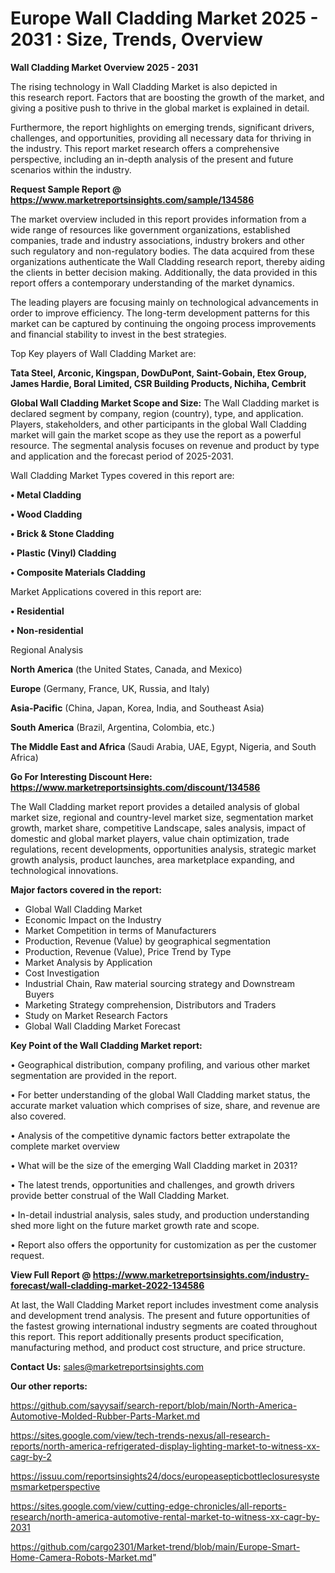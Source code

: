  # Europe Wall Cladding Market 2025 - 2031 : Size, Trends, Overview

<Strong> Wall Cladding Market Overview 2025 - 2031</strong>

The rising technology in Wall Cladding Market is also depicted in this research report. Factors that are boosting the growth of the market, and giving a positive push to thrive in the global market is explained in detail.

Furthermore, the report highlights on emerging trends, significant drivers, challenges, and opportunities, providing all necessary data for thriving in the industry. This report market research offers a comprehensive perspective, including an in-depth analysis of the present and future scenarios within the industry.

<strong>Request Sample Report @ <a href=https://www.marketreportsinsights.com/sample/134586>https://www.marketreportsinsights.com/sample/134586</a></strong>

The market overview included in this report provides information from a wide range of resources like government organizations, established companies, trade and industry associations, industry brokers and other such regulatory and non-regulatory bodies. The data acquired from these organizations authenticate the Wall Cladding research report, thereby aiding the clients in better decision making. Additionally, the data provided in this report offers a contemporary understanding of the market dynamics.

The leading players are focusing mainly on technological advancements in order to improve efficiency. The long-term development patterns for this market can be captured by continuing the ongoing process improvements and financial stability to invest in the best strategies.

Top Key players of Wall Cladding Market are:

<strong>Tata Steel, Arconic, Kingspan, DowDuPont, Saint-Gobain, Etex Group, James Hardie, Boral Limited, CSR Building Products, Nichiha, Cembrit</strong>

<strong><b>Global Wall Cladding Market Scope and Size:</b></strong>
The Wall Cladding market is declared segment by company, region (country), type, and application. Players, stakeholders, and other participants in the global Wall Cladding market will gain the market scope as they use the report as a powerful resource. The segmental analysis focuses on revenue and product by type and application and the forecast period of 2025-2031.

Wall Cladding Market Types covered in this report are:

<strong>• Metal Cladding

• Wood Cladding

• Brick & Stone Cladding

• Plastic (Vinyl) Cladding

• Composite Materials Cladding</strong>

Market Applications covered in this report are:

<strong>• Residential

• Non-residential</strong> 

Regional Analysis

<strong>North America</strong> (the United States, Canada, and Mexico)

<strong>Europe</strong> (Germany, France, UK, Russia, and Italy)

<strong>Asia-Pacific</strong> (China, Japan, Korea, India, and Southeast Asia)

<strong>South America</strong> (Brazil, Argentina, Colombia, etc.)

<strong>The Middle East and Africa</strong> (Saudi Arabia, UAE, Egypt, Nigeria, and South Africa)

<strong>Go For Interesting Discount Here: <a href=https://www.marketreportsinsights.com/discount/134586>https://www.marketreportsinsights.com/discount/134586</a></strong>

The Wall Cladding market report provides a detailed analysis of global market size, regional and country-level market size, segmentation market growth, market share, competitive Landscape, sales analysis, impact of domestic and global market players, value chain optimization, trade regulations, recent developments, opportunities analysis, strategic market growth analysis, product launches, area marketplace expanding, and technological innovations.

<strong><b>Major factors covered in the report:</b></strong>
<ul>
  <li>Global Wall Cladding Market </li>
  <li>Economic Impact on the Industry</li>
  <li>Market Competition in terms of Manufacturers</li>
  <li>Production, Revenue (Value) by geographical segmentation</li>
  <li>Production, Revenue (Value), Price Trend by Type</li>
  <li>Market Analysis by Application</li>
  <li>Cost Investigation</li>
  <li>Industrial Chain, Raw material sourcing strategy and Downstream Buyers</li>
  <li>Marketing Strategy comprehension, Distributors and Traders</li>
  <li>Study on Market Research Factors</li>
  <li>Global Wall Cladding Market Forecast</li>
</ul>

<strong><b>Key Point of the Wall Cladding Market report:</b></strong>

• Geographical distribution, company profiling, and various other market segmentation are provided in the report.

• For better understanding of the global Wall Cladding market status, the accurate market valuation which comprises of size, share, and revenue are also covered.

• Analysis of the competitive dynamic factors better extrapolate the complete market overview

• What will be the size of the emerging Wall Cladding market in 2031?

• The latest trends, opportunities and challenges, and growth drivers provide better construal of the Wall Cladding Market.

• In-detail industrial analysis, sales study, and production understanding shed more light on the future market growth rate and scope.

• Report also offers the opportunity for customization as per the customer request.

<strong><b>View Full Report @ <a href=https://www.marketreportsinsights.com/industry-forecast/wall-cladding-market-2022-134586>https://www.marketreportsinsights.com/industry-forecast/wall-cladding-market-2022-134586</a></b></strong>


At last, the Wall Cladding Market report includes investment come analysis and development trend analysis. The present and future opportunities of the fastest growing international industry segments are coated throughout this report. This report additionally presents product specification, manufacturing method, and product cost structure, and price structure.

<strong>Contact Us:</strong>
sales@marketreportsinsights.com

<strong>Our other reports:</strong>

<a href=https://github.com/sayysaif/search-report/blob/main/North-America-Automotive-Molded-Rubber-Parts-Market.md>https://github.com/sayysaif/search-report/blob/main/North-America-Automotive-Molded-Rubber-Parts-Market.md</a>

<a href=https://sites.google.com/view/tech-trends-nexus/all-research-reports/north-america-refrigerated-display-lighting-market-to-witness-xx-cagr-by-2>https://sites.google.com/view/tech-trends-nexus/all-research-reports/north-america-refrigerated-display-lighting-market-to-witness-xx-cagr-by-2</a>

<a href=https://issuu.com/reportsinsights24/docs/europeasepticbottleclosuresystemsmarketperspective>https://issuu.com/reportsinsights24/docs/europeasepticbottleclosuresystemsmarketperspective</a>

<a href=https://sites.google.com/view/cutting-edge-chronicles/all-reports-research/north-america-automotive-rental-market-to-witness-xx-cagr-by-2031>https://sites.google.com/view/cutting-edge-chronicles/all-reports-research/north-america-automotive-rental-market-to-witness-xx-cagr-by-2031</a>

<a href=https://github.com/cargo2301/Market-trend/blob/main/Europe-Smart-Home-Camera-Robots-Market.md>https://github.com/cargo2301/Market-trend/blob/main/Europe-Smart-Home-Camera-Robots-Market.md</a>"

